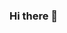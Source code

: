 ### Hi there 👋

<!--
[![KnlnKS's LeetCode stats](https://leetcode-stats-six.vercel.app/?username=orbitze)](https://github.com/KnlnKS/leetcode-stats) 

![](https://raw.githubusercontent.com/orbitze/cf-stats/main/output/light_card.svg#gh-dark-mode-only)
![](https://raw.githubusercontent.com/orbitze/cf-stats/main/output/light_card.svg)

**orbitze/orbitze** is a ✨ _special_ ✨ repository because its `README.md` (this file) appears on your GitHub profile.

Here are some ideas to get you started:

- 🔭 I’m currently working on ...
- 🌱 I’m currently learning ...
- 👯 I’m looking to collaborate on ...
- 🤔 I’m looking for help with ...
- 💬 Ask me about ...
- 📫 How to reach me: ...
- 😄 Pronouns: ...
- ⚡ Fun fact: ...
-->
